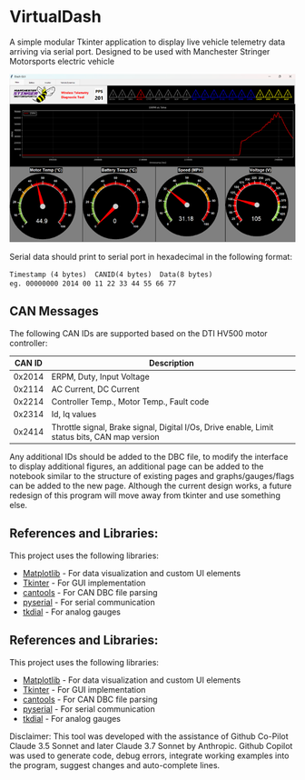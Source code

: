 # VirtualDash
A simple modular Tkinter application to display live vehicle telemetry data arriving via serial port. Designed to be used with Manchester Stringer Motorsports electric vehicle

![Mainpage](./image.png)


Serial data should print to serial port in hexadecimal in the following format:
```
Timestamp (4 bytes)  CANID(4 bytes)  Data(8 bytes)
eg. 00000000 2014 00 11 22 33 44 55 66 77               
```
## CAN Messages

The following CAN IDs are supported based on the DTI HV500 motor controller:

| CAN ID  | Description                                     |
|---------|-------------------------------------------------|
| 0x2014  | ERPM, Duty, Input Voltage                       |
| 0x2114  | AC Current, DC Current                          |
| 0x2214  | Controller Temp., Motor Temp., Fault code       |
| 0x2314  | Id, Iq values                                   |
| 0x2414  | Throttle signal, Brake signal, Digital I/Os, Drive enable, Limit status bits, CAN map version  |

Any additional IDs should be added to the DBC file, to modify the interface to display additional figures, an additional page can be added to the notebook similar to the structure of existing pages and graphs/gauges/flags can be added to the new page. 
Although the current design works, a future redesign of this program will move away from tkinter and use something else.

## References and Libraries:
This project uses the following libraries:
- [Matplotlib](https://matplotlib.org/) - For data visualization and custom UI elements
- [Tkinter](https://docs.python.org/3/library/tkinter.html) - For GUI implementation
- [cantools](https://github.com/cantools/cantools) - For CAN DBC file parsing
- [pyserial](https://github.com/pyserial/pyserial) - For serial communication
- [tkdial](https://github.com/Akascape/tkdial) - For analog gauges



## References and Libraries:
This project uses the following libraries:
- [Matplotlib](https://matplotlib.org/) - For data visualization and custom UI elements
- [Tkinter](https://docs.python.org/3/library/tkinter.html) - For GUI implementation
- [cantools](https://github.com/cantools/cantools) - For CAN DBC file parsing
- [pyserial](https://github.com/pyserial/pyserial) - For serial communication
- [tkdial](https://github.com/Akascape/tkdial) - For analog gauges


Disclaimer:
This tool was developed with the assistance of Github Co-Pilot Claude 3.5 Sonnet and later Claude 3.7 Sonnet by Anthropic. Github Copilot was used to generate code, debug errors, integrate working examples into the program, suggest changes and auto-complete lines. 

